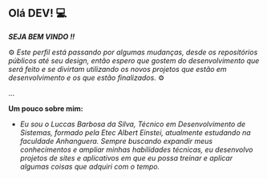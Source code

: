## Olá DEV! 💻

**_SEJA  BEM  VINDO !!_**

⚙️ _Este perfil está passando por algumas mudanças, desde os repositórios públicos até seu design, então espero que gostem do desenvolvimento que será feito e se divirtam utilizando os novos projetos que estão em desenvolvimento e os que estão finalizados._ ⚙️ 
  
<!--
**luccasBs/luccasBs** is a ✨ _special_ ✨ repository because its `README.md` (this file) appears on your GitHub profile.

Here are some ideas to get you started:

- 🔭 I’m currently working on ...
- 🌱 I’m currently learning ...
- 👯 I’m looking to collaborate on ...
- 🤔 I’m looking for help with ...
- 💬 Ask me about ...
- 📫 How to reach me: ...
- 😄 Pronouns: ...
- ⚡ Fun fact: ...
-->
...

**Um pouco sobre mim:**
- _Eu sou o Luccas Barbosa da Silva, Técnico em Desenvolvimento de Sistemas, formado pela Etec Albert Einstei, atualmente estudando na faculdade Anhanguera._
  _Sempre buscando expandir meus conhecimentos e ampliar minhas habilidades técnicas, eu desenvolvo projetos de sites e aplicativos em que eu possa treinar e aplicar algumas coisas que adquiri com o tempo._ 

